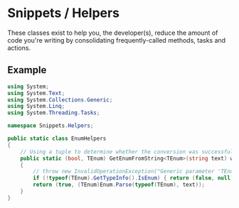# Snippets / Helpers

These classes exist to help you, the developer(s), reduce the amount of code you're writing by consolidating frequently-called methods, tasks and actions.

## Example

```csharp
using System;
using System.Text;
using System.Collections.Generic;
using System.Linq;
using System.Threading.Tasks;

namespace Snippets.Helpers;

public static class EnumHelpers
{
	// Using a tuple to determine whether the conversion was successful.
	public static (bool, TEnum) GetEnumFromString<TEnum>(string text) where TEnum : struct
	{
		// throw new InvalidOperationException("Generic parameter 'TEnum' must be an enum.");
		if (!typeof(TEnum).GetTypeInfo().IsEnum) { return (false, null); }
		return (true, (TEnum)Enum.Parse(typeof(TEnum), text));
	}
}
```
